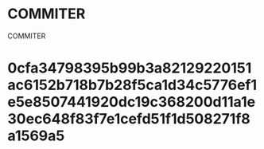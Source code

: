 # COMMITER
COMMITER






# 0cfa34798395b99b3a82129220151ac6152b718b7b28f5ca1d34c5776ef1e5e8507441920dc19c368200d11a1e30ec648f83f7e1cefd51f1d508271f8a1569a5
